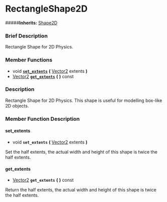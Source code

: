 #  RectangleShape2D  
#####**Inherits:** [Shape2D](class_shape2d)

###  Brief Description  
Rectangle Shape for 2D Physics.

###  Member Functions 
  * void  **[`set_extents`](#set_extents)**  **(** [Vector2](class_vector2) extents  **)**
  * [Vector2](class_vector2)  **[`get_extents`](#get_extents)**  **(** **)** const

###  Description  
Rectangle Shape for 2D Physics. This shape is useful for modelling box-like 2D objects.

###  Member Function Description  

#### <a name="set_extents">set_extents</a>
  * void  **`set_extents`**  **(** [Vector2](class_vector2) extents  **)**

Set the half extents, the actual width and height of this shape is twice the half extents.

#### <a name="get_extents">get_extents</a>
  * [Vector2](class_vector2)  **`get_extents`**  **(** **)** const

Return the half extents, the actual width and height of this shape is twice the half extents.
